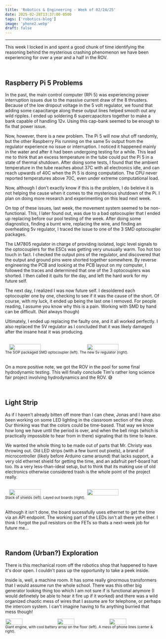 ```yaml
---
title: 'Robotics & Engineering - Week of 02/24/25'
date: 2025-02-28T13:37:00-0500
tags: ['robotics-blog']
image: 'phone2.webp'
draft: false
---
```


---

This week I locked in and spent a good chunk of time identifying the reasoning behind the mysterious crashing phenomenon we have been experiencing for over a year and a half in the ROV. 

<br>

## Raspberry Pi 5 Problems

In the past, the main control computer (RPi 5) was experiencing power interruption issues due to the massive current draw of the 8 thrusters. Because of the low dropout voltage in the 5 volt regulator, we found that adding some capacitange along these output lines helped smooth out any wild ripples. I ended up soldering 6 supercapacitors together to make a bank capable of handling 12v. Using this cap-bank seemed to be enough to fix that power issue.

Now, however, there is a new problem. The Pi 5 will now shut off randomly, but the other Raspberry Pis running on the same 5v output from the regulator experience no issue or interruption. I noticed it happened mainly in the water and after it had been undergoing testing for a while. This lead me to think that an excess temperature in the tube could put the Pi 5 in a state of thermal shutdown. After doing some tests, I found that the ambient temperature in the tube reaches about 37C with all electronics idle, and can reach upwards of 40C when the Pi 5 is doing computation. The CPU never reported temperatures above 70C, even under extreme computational load. 

Now, although I don't exactly know if this is the problem, I do beleive it is not helping the cause when it comes to the mysterious shutdown of the Pi. I plan on doing more research and experimenting on this lead next week.

On top of these issues, last week, the movement system seemed to be non-functional. This, I later found out, was due to a bad optocoupler that I ended up replacing before our pool testing of the week. After doing some diagnostics, finding a burnt wire, replacing the wire, and finding an overheating 5v regulator, I traced the issue to one of the 3 SMD optocoupler packages.

The LM7805 regulator in charge of providing isolated, logic level signals to the optocouplers for the ESCs was getting very unusually warm. Too hot too touch in fact. I checked the output pins of the regulator, and discovered that the output and ground pins were shorted together somewhere. By reverse engineering the PCB and looking at the PCB layout on my computer, I followed the traces and determined that one of the 3 optocouplers was shorted. I then called it quits for the day, and left the hard work for my future self.

The next day, I realized I was now future self. I desoldered each optocoupler one by one, checking to see if it was the cause of the short. Of course, with my luck, it ended up being the last one I removed. For people reading, I assume you know why this is a pain. Working with SMD by hand can be difficult. (Not always though)

Ultimately, I ended up replacing the faulty one, and it all worked perfectly. I also replaced the 5V regulator as I concluded that it was likely damaged after the insane heat it was producing.

<br>

<div style="display: flex;">
    <br>
    <img 
        onclick="window.location.href=this.src;" 
        style="display: block; margin-left: auto; margin-right: auto; width: 45%;" 
        src="/posts/02-24-25/chip.webp">
    </img>
    <br>
    <img 
        onclick="window.location.href=this.src;" 
        style="display: block; margin-left: auto; margin-right: auto; width: 45%;" 
        src="/posts/02-24-25/reg.webp">
    </img>
</div>
<sub>The SOP packaged SMD optocoupler (left). The new 5v regulator (right).</sub>
<br><br>

On a more positive note, we got the ROV in the pool for some final hydrodynamic testing. This will finally conclude Tim's rather long science fair project involving hydrodynamics and the ROV. 😅

<br>

## Light Strip

As if I haven't already bitten off more than I can chew, Jonas and I have also been working on some LED lighting in the classroom section of the shop. Our thinking was that the colors could be time-based. That way we know how long we have until the period is over, and when the bell rings (which is practically impossible to hear from in there) signaling that its time to leave. 

We wanted the whole thing to be made out of parts that Mr. Christy was throwing out. Old LED strips (with a few burnt out pixels), a brand of microcontroller (likely before Arduino came around) that lacks support, a very old ethernet shield for getting the time, and an adafruit perf-board hat too. Its a very less-than-ideal setup, but to think that its making use of old electronics otherwise considered trash is the whole point of the project really.

<br>

<div style="display: flex;">
    <br>
    <img 
        onclick="window.location.href=this.src;" 
        style="display: block; margin-left: auto; margin-right: auto; width: 45%;" 
        src="/posts/02-24-25/sidewow.webp">
    </img>
    <br>
    <img 
        onclick="window.location.href=this.src;" 
        style="display: block; margin-left: auto; margin-right: auto; width: 45%;" 
        src="/posts/02-24-25/topomg.webp">
    </img>
</div>
<sub>Stack of shields (left). Layed out boards (right).</sub>
<br><br>

Although it isn't done, the board sucessfully uses ethernet to get the time via an API endpoint. The working part of the LEDs isn't all there yet either. I think I forgot the pull resistors on the FETs so thats a next-week job for future me...

<br>

## Random (Urban?) Exploration

There is this mechanical room off the robotics shop that happened to have it's door open. I couldn't pass up the opportunity to take a peek inside.

Inside is, well, a machine room. It has some really ginormous transformers that I would assume run the whole school. There was this other big generator looking thing too which I am not sure if is functional anymore (I would definetely be able to hear it fire up if it worked) and there was a wild organized chaotic mess of wires that I assume are for telephone, or perhaps the intercom system. I can't imagine having to fix anything burried that mess though!

<div style="display: flex;">
    <br>
    <img 
        onclick="window.location.href=this.src;" 
        style="display: block; margin-left: auto; margin-right: auto; width: 33%;" 
        src="/posts/02-24-25/uh.webp">
    </img>
    <br>
    <img 
        onclick="window.location.href=this.src;" 
        style="display: block; margin-left: auto; margin-right: auto; width: 33%;" 
        src="/posts/02-24-25/phone1.webp">
    </img>
    <img 
        onclick="window.location.href=this.src;" 
        style="display: block; margin-left: auto; margin-right: auto; width: 33%;" 
        src="/posts/02-24-25/phone2.webp">
    </img>
</div>
<sub>Giant engine, with cool battery array on the floor (left). A mess of phone lines (center & right).</sub>
<br><br>